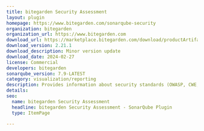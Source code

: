 ```yaml
---
title: bitegarden Security Assessment
layout: plugin
homepage: https://www.bitegarden.com/sonarqube-security
organization: bitegarden
organization_url: https://www.bitegarden.com
download_url: https://marketplace.bitegarden.com/download/productArtifact?productName=bitegarden-sonarqube-security&productVersion=2.21.1&productFileExt=jar&customerEmail=sonarplugins@gmail.com&customerName=sonarqube&customerSurnames=marketplace&customerCompany=bitegarden
download_version: 2.21.1
download_description: Minor version update
download_date: 2024-02-27
license: Commercial
developers: bitegarden
sonarqube_version: 7.9-LATEST
category: visualization/reporting
description: Provides information about security standards (OWASP, CWE, ASVS and ISO5055) including risk factor and security vulnerabilities and categories
details: 
seo:
  name: bitegarden Security Assessment
  headline: bitegarden Security Assessment - SonarQube Plugin
  type: ItemPage

---
```

